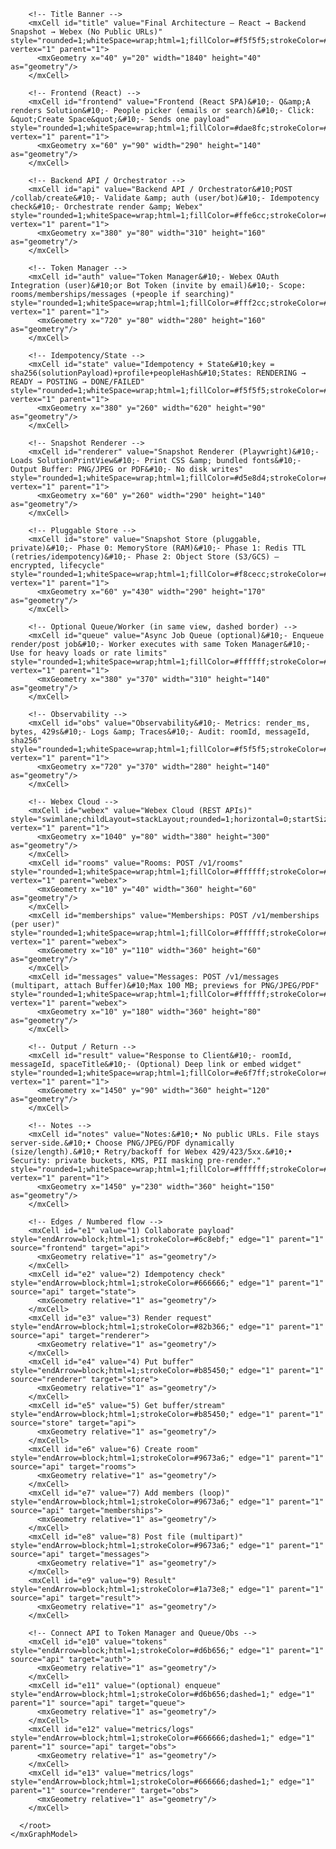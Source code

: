 <mxfile host="app.diagrams.net" modified="2025-08-22T09:35:00Z" agent="python" version="24.7.7" type="device">
  <diagram id="7c8f76da" name="Final – Webex Collaboration (Single View)">
    <mxGraphModel dx="1434" dy="721" grid="1" gridSize="10" guides="1" tooltips="1" connect="1" arrows="1" fold="1" page="1" pageScale="1" pageWidth="1920" pageHeight="1080" math="0" shadow="0">
      <root>
        <mxCell id="0"/>
        <mxCell id="1" parent="0"/>
        
        <!-- Title Banner -->
        <mxCell id="title" value="Final Architecture – React → Backend Snapshot → Webex (No Public URLs)" style="rounded=1;whiteSpace=wrap;html=1;fillColor=#f5f5f5;strokeColor=#666666;fontStyle=1;fontSize=16;align=center;" vertex="1" parent="1">
          <mxGeometry x="40" y="20" width="1840" height="40" as="geometry"/>
        </mxCell>
        
        <!-- Frontend (React) -->
        <mxCell id="frontend" value="Frontend (React SPA)&#10;- Q&amp;A renders Solution&#10;- People picker (emails or search)&#10;- Click: &quot;Create Space&quot;&#10;- Sends one payload" style="rounded=1;whiteSpace=wrap;html=1;fillColor=#dae8fc;strokeColor=#6c8ebf;" vertex="1" parent="1">
          <mxGeometry x="60" y="90" width="290" height="140" as="geometry"/>
        </mxCell>
        
        <!-- Backend API / Orchestrator -->
        <mxCell id="api" value="Backend API / Orchestrator&#10;POST /collab/create&#10;- Validate &amp; auth (user/bot)&#10;- Idempotency check&#10;- Orchestrate render &amp; Webex" style="rounded=1;whiteSpace=wrap;html=1;fillColor=#ffe6cc;strokeColor=#d79b00;" vertex="1" parent="1">
          <mxGeometry x="380" y="80" width="310" height="160" as="geometry"/>
        </mxCell>
        
        <!-- Token Manager -->
        <mxCell id="auth" value="Token Manager&#10;- Webex OAuth Integration (user)&#10;or Bot Token (invite by email)&#10;- Scope: rooms/memberships/messages (+people if searching)" style="rounded=1;whiteSpace=wrap;html=1;fillColor=#fff2cc;strokeColor=#d6b656;" vertex="1" parent="1">
          <mxGeometry x="720" y="80" width="280" height="160" as="geometry"/>
        </mxCell>
        
        <!-- Idempotency/State -->
        <mxCell id="state" value="Idempotency + State&#10;key = sha256(solutionPayload)+profile+peopleHash&#10;States: RENDERING → READY → POSTING → DONE/FAILED" style="rounded=1;whiteSpace=wrap;html=1;fillColor=#f5f5f5;strokeColor=#666666;" vertex="1" parent="1">
          <mxGeometry x="380" y="260" width="620" height="90" as="geometry"/>
        </mxCell>
        
        <!-- Snapshot Renderer -->
        <mxCell id="renderer" value="Snapshot Renderer (Playwright)&#10;- Loads SolutionPrintView&#10;- Print CSS &amp; bundled fonts&#10;- Output Buffer: PNG/JPEG or PDF&#10;- No disk writes" style="rounded=1;whiteSpace=wrap;html=1;fillColor=#d5e8d4;strokeColor=#82b366;" vertex="1" parent="1">
          <mxGeometry x="60" y="260" width="290" height="140" as="geometry"/>
        </mxCell>
        
        <!-- Pluggable Store -->
        <mxCell id="store" value="Snapshot Store (pluggable, private)&#10;- Phase 0: MemoryStore (RAM)&#10;- Phase 1: Redis TTL (retries/idempotency)&#10;- Phase 2: Object Store (S3/GCS) – encrypted, lifecycle" style="rounded=1;whiteSpace=wrap;html=1;fillColor=#f8cecc;strokeColor=#b85450;" vertex="1" parent="1">
          <mxGeometry x="60" y="430" width="290" height="170" as="geometry"/>
        </mxCell>
        
        <!-- Optional Queue/Worker (in same view, dashed border) -->
        <mxCell id="queue" value="Async Job Queue (optional)&#10;- Enqueue render/post job&#10;- Worker executes with same Token Manager&#10;- Use for heavy loads or rate limits" style="rounded=1;whiteSpace=wrap;html=1;fillColor=#ffffff;strokeColor=#d6b656;dashed=1;" vertex="1" parent="1">
          <mxGeometry x="380" y="370" width="310" height="140" as="geometry"/>
        </mxCell>
        
        <!-- Observability -->
        <mxCell id="obs" value="Observability&#10;- Metrics: render_ms, bytes, 429s&#10;- Logs &amp; Traces&#10;- Audit: roomId, messageId, sha256" style="rounded=1;whiteSpace=wrap;html=1;fillColor=#f5f5f5;strokeColor=#666666;" vertex="1" parent="1">
          <mxGeometry x="720" y="370" width="280" height="140" as="geometry"/>
        </mxCell>
        
        <!-- Webex Cloud -->
        <mxCell id="webex" value="Webex Cloud (REST APIs)" style="swimlane;childLayout=stackLayout;rounded=1;horizontal=0;startSize=30;fillColor=#e1d5e7;strokeColor=#9673a6;" vertex="1" parent="1">
          <mxGeometry x="1040" y="80" width="380" height="300" as="geometry"/>
        </mxCell>
        <mxCell id="rooms" value="Rooms: POST /v1/rooms" style="rounded=1;whiteSpace=wrap;html=1;fillColor=#ffffff;strokeColor=#9673a6;" vertex="1" parent="webex">
          <mxGeometry x="10" y="40" width="360" height="60" as="geometry"/>
        </mxCell>
        <mxCell id="memberships" value="Memberships: POST /v1/memberships (per user)" style="rounded=1;whiteSpace=wrap;html=1;fillColor=#ffffff;strokeColor=#9673a6;" vertex="1" parent="webex">
          <mxGeometry x="10" y="110" width="360" height="60" as="geometry"/>
        </mxCell>
        <mxCell id="messages" value="Messages: POST /v1/messages (multipart, attach Buffer)&#10;Max 100 MB; previews for PNG/JPEG/PDF" style="rounded=1;whiteSpace=wrap;html=1;fillColor=#ffffff;strokeColor=#9673a6;" vertex="1" parent="webex">
          <mxGeometry x="10" y="180" width="360" height="80" as="geometry"/>
        </mxCell>
        
        <!-- Output / Return -->
        <mxCell id="result" value="Response to Client&#10;- roomId, messageId, spaceTitle&#10;- (Optional) Deep link or embed widget" style="rounded=1;whiteSpace=wrap;html=1;fillColor=#e6f7ff;strokeColor=#1a73e8;" vertex="1" parent="1">
          <mxGeometry x="1450" y="90" width="360" height="120" as="geometry"/>
        </mxCell>
        
        <!-- Notes -->
        <mxCell id="notes" value="Notes:&#10;• No public URLs. File stays server-side.&#10;• Choose PNG/JPEG/PDF dynamically (size/length).&#10;• Retry/backoff for Webex 429/423/5xx.&#10;• Security: private buckets, KMS, PII masking pre-render." style="rounded=1;whiteSpace=wrap;html=1;fillColor=#ffffff;strokeColor=#999999;" vertex="1" parent="1">
          <mxGeometry x="1450" y="230" width="360" height="150" as="geometry"/>
        </mxCell>
        
        <!-- Edges / Numbered flow -->
        <mxCell id="e1" value="1) Collaborate payload" style="endArrow=block;html=1;strokeColor=#6c8ebf;" edge="1" parent="1" source="frontend" target="api">
          <mxGeometry relative="1" as="geometry"/>
        </mxCell>
        <mxCell id="e2" value="2) Idempotency check" style="endArrow=block;html=1;strokeColor=#666666;" edge="1" parent="1" source="api" target="state">
          <mxGeometry relative="1" as="geometry"/>
        </mxCell>
        <mxCell id="e3" value="3) Render request" style="endArrow=block;html=1;strokeColor=#82b366;" edge="1" parent="1" source="api" target="renderer">
          <mxGeometry relative="1" as="geometry"/>
        </mxCell>
        <mxCell id="e4" value="4) Put buffer" style="endArrow=block;html=1;strokeColor=#b85450;" edge="1" parent="1" source="renderer" target="store">
          <mxGeometry relative="1" as="geometry"/>
        </mxCell>
        <mxCell id="e5" value="5) Get buffer/stream" style="endArrow=block;html=1;strokeColor=#b85450;" edge="1" parent="1" source="store" target="api">
          <mxGeometry relative="1" as="geometry"/>
        </mxCell>
        <mxCell id="e6" value="6) Create room" style="endArrow=block;html=1;strokeColor=#9673a6;" edge="1" parent="1" source="api" target="rooms">
          <mxGeometry relative="1" as="geometry"/>
        </mxCell>
        <mxCell id="e7" value="7) Add members (loop)" style="endArrow=block;html=1;strokeColor=#9673a6;" edge="1" parent="1" source="api" target="memberships">
          <mxGeometry relative="1" as="geometry"/>
        </mxCell>
        <mxCell id="e8" value="8) Post file (multipart)" style="endArrow=block;html=1;strokeColor=#9673a6;" edge="1" parent="1" source="api" target="messages">
          <mxGeometry relative="1" as="geometry"/>
        </mxCell>
        <mxCell id="e9" value="9) Result" style="endArrow=block;html=1;strokeColor=#1a73e8;" edge="1" parent="1" source="api" target="result">
          <mxGeometry relative="1" as="geometry"/>
        </mxCell>
        
        <!-- Connect API to Token Manager and Queue/Obs -->
        <mxCell id="e10" value="tokens" style="endArrow=block;html=1;strokeColor=#d6b656;" edge="1" parent="1" source="api" target="auth">
          <mxGeometry relative="1" as="geometry"/>
        </mxCell>
        <mxCell id="e11" value="(optional) enqueue" style="endArrow=block;html=1;strokeColor=#d6b656;dashed=1;" edge="1" parent="1" source="api" target="queue">
          <mxGeometry relative="1" as="geometry"/>
        </mxCell>
        <mxCell id="e12" value="metrics/logs" style="endArrow=block;html=1;strokeColor=#666666;dashed=1;" edge="1" parent="1" source="api" target="obs">
          <mxGeometry relative="1" as="geometry"/>
        </mxCell>
        <mxCell id="e13" value="metrics/logs" style="endArrow=block;html=1;strokeColor=#666666;dashed=1;" edge="1" parent="1" source="renderer" target="obs">
          <mxGeometry relative="1" as="geometry"/>
        </mxCell>
        
      </root>
    </mxGraphModel>
  </diagram>
</mxfile>
